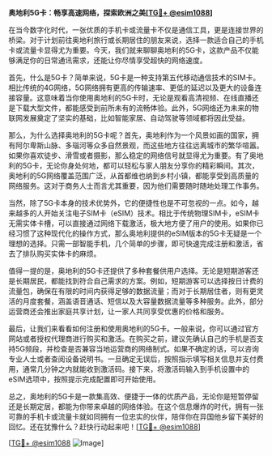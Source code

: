 **奥地利5G卡：畅享高速网络，探索欧洲之美[[TG💪+ @esim1088](https://t.me/s/esim1088)]**

在当今数字化时代，一张优质的手机卡或流量卡不仅是通信工具，更是连接世界的桥梁。对于计划前往奥地利旅行或长期居住的朋友来说，选择一款适合自己的手机卡或流量卡显得尤为重要。今天，我们就来聊聊奥地利的5G卡，这款产品不仅能够满足你的日常通讯需求，还能让你尽情享受超快的网络速度。

首先，什么是5G卡？简单来说，5G卡是一种支持第五代移动通信技术的SIM卡。相比传统的4G网络，5G网络拥有更高的传输速率、更低的延迟以及更大的设备连接容量。这意味着当你使用奥地利的5G卡时，无论是观看高清视频、在线直播还是下载大型文件，都能感受到前所未有的流畅体验。此外，5G网络还为未来的物联网发展奠定了坚实的基础，比如智能家居、自动驾驶等领域都将因此受益。

那么，为什么选择奥地利的5G卡呢？首先，奥地利作为一个风景如画的国家，拥有阿尔卑斯山脉、多瑙河等众多自然景观，而这些地方往往远离城市的繁华喧嚣。如果你喜欢徒步、滑雪或者摄影，那么稳定的网络信号就显得尤为重要。有了奥地利的5G卡，无论你身处何地，都可以轻松与家人朋友分享你的精彩瞬间。其次，奥地利的5G网络覆盖范围广泛，从首都维也纳到乡村小镇，都能享受到高质量的网络服务。这对于商务人士而言尤其重要，因为他们需要随时随地处理工作事务。

当然，除了5G卡本身的技术优势外，它的便捷性也是不可忽视的一点。如今，越来越多的人开始关注电子SIM卡（eSIM）技术。相比于传统物理SIM卡，eSIM卡无需实体卡槽，可以直接通过网络下载激活，极大地方便了用户的使用。如果你已经习惯了这种现代化的操作方式，那么奥地利提供的eSIM版本的5G卡无疑是一个理想的选择。只需一部智能手机，几个简单的步骤，即可快速完成注册和激活，省去了排队购买实体卡的麻烦。

值得一提的是，奥地利的5G卡还提供了多种套餐供用户选择。无论是短期游客还是长期居民，都能找到符合自己需求的方案。例如，短期游客可以选择按日计费的流量包，确保在有限的时间内获得足够的数据流量；而对于长期居住者，则有更灵活的月度套餐，涵盖语音通话、短信以及大容量数据流量等多种服务。此外，部分运营商还会推出家庭共享计划，让一家人共同享受优惠的价格和服务。

最后，让我们来看看如何注册和使用奥地利的5G卡。一般来说，你可以通过官方网站或者授权代理商进行购买和激活。在购买之前，建议先确认自己的手机是否支持5G频段，并检查是否兼容当地运营商的网络制式。如果不确定的话，可以咨询专业人士或者查阅设备说明书。一旦确定无误后，按照指示填写相关信息并支付费用，通常几分钟之内就能收到激活码。接下来，将激活码输入到手机设置中的eSIM选项中，按照提示完成配置即可开始使用。

总之，奥地利的5G卡是一款集高效、便捷于一体的优质产品，无论你是短暂停留还是长期定居，都能为你带来卓越的网络体验。在这个信息爆炸的时代，拥有一张可靠的手机卡或流量卡就如同拥有一位忠实的伙伴，陪伴你在异国他乡留下美好的回忆。还在犹豫什么？赶快行动起来吧！[[TG💪+ @esim1088](https://t.me/s/esim1088)]

[[TG💪+ @esim1088](https://t.me/s/esim1088) ![Image](https://i.postimg.cc/4NQfJmqS/Snipaste-2025-05-13-00-14-12.png)]